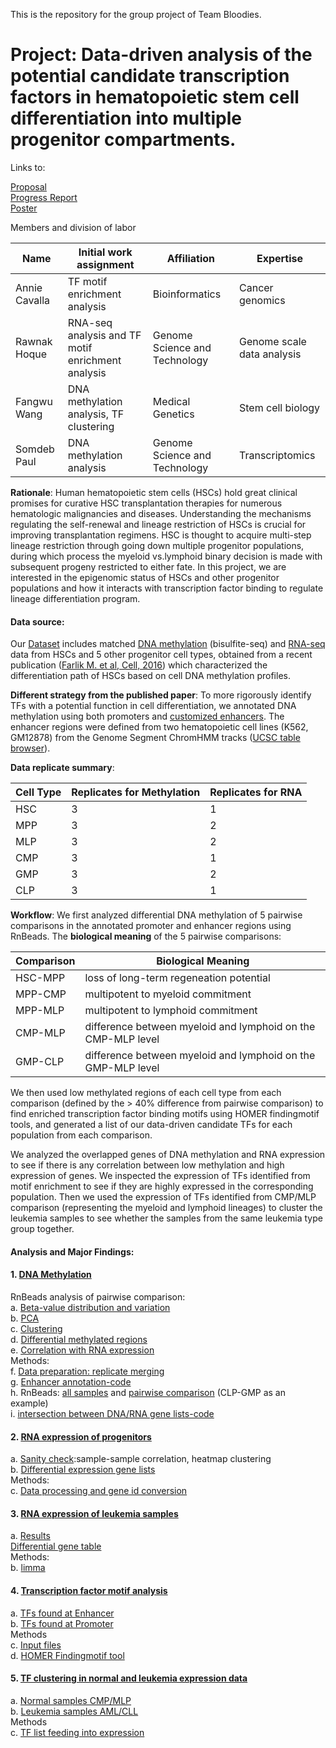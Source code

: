 This is the repository for the group project of Team Bloodies. 

**Project: Data-driven analysis of the potential candidate transcription factors in hematopoietic stem cell differentiation into multiple progenitor compartments.**
==============================================
Links to:

[Proposal](https://github.com/STAT540-UBC/team_Bloodies/blob/master/Proposal/Proposal.md)  
[Progress Report](https://github.com/STAT540-UBC/team_Bloodies/issues/11)  
[Poster](https://github.com/STAT540-UBC/team_Bloodies/blob/master/Poster/Poster.pdf)  

Members and division of labor  

  
| Name | Initial work assignment | Affiliation | Expertise |  
| ------------- | ------------- | ------------- | ------------- |  
| Annie Cavalla | TF motif enrichment analysis | Bioinformatics | Cancer genomics |  
| Rawnak Hoque  | RNA-seq analysis and TF motif enrichment analysis | Genome Science and Technology | Genome scale data analysis |  
| Fangwu Wang | DNA methylation analysis, TF clustering | Medical Genetics | Stem cell biology|  
| Somdeb Paul  | DNA methylation analysis | Genome Science and Technology | Transcriptomics |  


**Rationale**: Human hematopoietic stem cells (HSCs) hold great clinical promises for curative HSC transplantation therapies for numerous hematologic malignancies and diseases. Understanding the mechanisms regulating the self-renewal and lineage restriction of HSCs is crucial for improving transplantation regimens. HSC is thought to acquire multi-step lineage restriction through going down multiple progenitor populations, during which process the myeloid vs.lymphoid binary decision is made with subsequent progeny restricted to either fate. In this project, we are interested in the epigenomic status of HSCs and other progenitor populations and how it interacts with transcription factor binding to regulate lineage differentiation program.


#### Data source: 
Our [Dataset](https://github.com/STAT540-UBC/team_Bloodies/tree/master/Data) includes matched [DNA methylation](https://github.com/STAT540-UBC/team_Bloodies/tree/master/Data/DNAmethylation) (bisulfite-seq) and [RNA-seq](https://github.com/STAT540-UBC/team_Bloodies/tree/master/Data/RNAseq_Normal-progenitors) data from HSCs and 5 other progenitor cell types, obtained from a recent publication ([Farlik M. et al, Cell, 2016](https://github.com/STAT540-UBC/team_Bloodies/blob/master/Proposal/Background%20papers/2016%20DNA%20Methylation%20Dynamics%20of%20Human%20Hematopoietic%20Stem%20Cell%20Differentiation.pdf)) which characterized the differentiation path of HSCs based on cell DNA methylation profiles.

**Different strategy from the published paper**: To more rigorously identify TFs with a potential function in cell differentiation, we annotated DNA methylation using both promoters and [customized enhancers](https://github.com/STAT540-UBC/team_Bloodies/blob/master/Methods/DNA_methylation_RnBeads/Annotation_Rnbeads_Revised.R). The enhancer regions were defined from two hematopoietic cell lines (K562, GM12878) from the Genome Segment ChromHMM tracks ([UCSC table browser](https://genome.ucsc.edu/cgi-bin/hgTables?hgsid=588150561_UAawdTOBEcdvk8tkpo1FPUUQax2S&clade=mammal&org=Human&db=hg19&hgta_group=regulation&hgta_track=knownGene&hgta_table=0&hgta_regionType=genome&position=chr21%3A33%2C031%2C597-33%2C041%2C570&hgta_outputType=primaryTable&hgta_outFileName=)).

**Data replicate summary**: 

Cell Type |  Replicates for Methylation  | Replicates for RNA |
---------|-------|-----
HSC|3 |1|
MPP|3 |2|
MLP|3 |2|
CMP|3 |1|
GMP|3 |2|
CLP|3 |1|

**Workflow**: We first analyzed differential DNA methylation of 5 pairwise comparisons in the annotated promoter and enhancer regions using RnBeads. The **biological meaning** of the 5 pairwise comparisons:

Comparison|Biological Meaning
---------|-------
HSC-MPP|loss of long-term regeneation potential
MPP-CMP|multipotent to myeloid commitment
MPP-MLP|multipotent to lymphoid commitment
CMP-MLP|difference between myeloid and lymphoid on the CMP-MLP level
GMP-CLP|difference between myeloid and lymphoid on the GMP-MLP level

We then used low methylated regions of each cell type from each comparison (defined by the > 40% difference from pairwise comparison) to find enriched transcription factor binding motifs using HOMER findingmotif tools, and generated a list of our data-driven candidate TFs for each population from each comparison.

We analyzed the overlapped genes of DNA methylation and RNA expression to see if there is any correlation between low methylation and high expression of genes. We inspected the expression of TFs identified from motif enrichment to see if they are highly expressed in the corresponding population. Then we used the expression of TFs identified from CMP/MLP comparison (representing the myeloid and lymphoid lineages) to cluster the leukemia samples to see whether the samples from the same leukemia type group together.

#### Analysis and Major Findings:

#### 1. [DNA Methylation](https://github.com/STAT540-UBC/team_Bloodies/tree/master/Results/1.DNA_methylation_RnBeads)  
RnBeads analysis of pairwise comparison:  
a. [Beta-value distribution and variation](https://github.com/STAT540-UBC/team_Bloodies/tree/master/Results/1.DNA_methylation_RnBeads/Variance%26Distribution)  
b. [PCA](https://github.com/STAT540-UBC/team_Bloodies/tree/master/Results/1.DNA_methylation_RnBeads/PCA)  
c. [Clustering](https://github.com/STAT540-UBC/team_Bloodies/tree/master/Results/1.DNA_methylation_RnBeads/Clustering)  
d. [Differential methylated regions](https://github.com/STAT540-UBC/team_Bloodies/tree/master/Results/1.DNA_methylation_RnBeads/Differential_meth_regions_filtered)  
e. [Correlation with RNA expression](https://github.com/STAT540-UBC/team_Bloodies/tree/master/Results/3.DNAme_RNA_correlation)    
Methods:  
f. [Data preparation: replicate merging](https://github.com/STAT540-UBC/team_Bloodies/blob/master/Methods/DNA_methylation_RnBeads/methylation.merge.md)  
g. [Enhancer annotation-code](https://github.com/STAT540-UBC/team_Bloodies/blob/master/Methods/DNA_methylation_RnBeads/Annotation_Rnbeads_Revised.R)  
h. RnBeads: [all samples](https://github.com/STAT540-UBC/team_Bloodies/blob/master/Methods/DNA_methylation_RnBeads/RnBeads_Complete_Run.R) and [pairwise comparison](https://github.com/STAT540-UBC/team_Bloodies/blob/master/Methods/DNA_methylation_RnBeads/GMP-CLP.R) (CLP-GMP as an example)   
i. [intersection between DNA/RNA gene lists-code](https://github.com/STAT540-UBC/team_Bloodies/blob/master/Methods/DNA_methylation_RnBeads/Methylation_Gene.expr_intersect.R)  


#### 2. [RNA expression of progenitors](https://github.com/STAT540-UBC/team_Bloodies/tree/master/Results/2.RNA-seq/Normal)  
a. [Sanity check](https://github.com/STAT540-UBC/team_Bloodies/tree/master/Results/2.RNA-seq/Normal):sample-sample correlation, heatmap clustering  
b. [Differential expression gene lists](https://github.com/STAT540-UBC/team_Bloodies/tree/master/Results/2.RNA-seq/Normal/Genelist)  
Methods:  
c. [Data processing and gene id conversion](https://github.com/STAT540-UBC/team_Bloodies/tree/master/Methods/RNAseq_Normal)  

#### 3. [RNA expression of leukemia samples](https://github.com/STAT540-UBC/team_Bloodies/tree/master/Results/2.RNA-seq/Leukemia)  
a. [Results](https://github.com/STAT540-UBC/team_Bloodies/tree/master/Results/2.RNA-seq/Leukemia/results)  
[Differential gene table](https://github.com/STAT540-UBC/team_Bloodies/blob/master/Results/2.RNA-seq/Leukemia/results/toptable.txt)  
Methods:  
b. [limma](https://github.com/STAT540-UBC/team_Bloodies/blob/master/Methods/RNAseq_leukemia/RNASeq_leukemia_limma.R)  


#### 4. [Transcription factor motif analysis](https://github.com/STAT540-UBC/team_Bloodies/tree/master/Results/4.TF_motif_enrichment)  
a. [TFs found at Enhancer](https://github.com/STAT540-UBC/team_Bloodies/tree/master/Results/4.TF_motif_enrichment/RESULTS_enhancer)  
b. [TFs found at Promoter](https://github.com/STAT540-UBC/team_Bloodies/tree/master/Results/4.TF_motif_enrichment/RESULTS_promoter)  
Methods  
c. [Input files](https://github.com/STAT540-UBC/team_Bloodies/tree/master/Results/4.TF_motif_enrichment/Input_text_files_TFmotif)  
d. [HOMER Findingmotif tool](https://github.com/STAT540-UBC/team_Bloodies/blob/master/Methods/TF_clustering/TF_enrichment.Rmd)  

#### 5. [TF clustering in normal and leukemia expression data](https://github.com/STAT540-UBC/team_Bloodies/tree/master/Results/5.TF_clustering)  
a. [Normal samples CMP/MLP](https://github.com/STAT540-UBC/team_Bloodies/blob/master/Results/5.TF_clustering/Clustering_TFlist_normal_CMP-MLP.pdf)  
b. [Leukemia samples AML/CLL](https://github.com/STAT540-UBC/team_Bloodies/blob/master/Results/5.TF_clustering/Leukemia_TF_clustering.pdf)  
Methods   
c. [TF list feeding into expression](https://github.com/STAT540-UBC/team_Bloodies/blob/master/Methods/TF_clustering/TF_RNAseq_clustering.R)  


